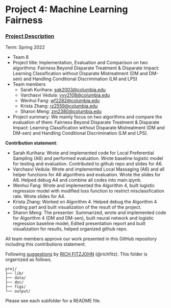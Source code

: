 # Project 4: Machine Learning Fairness

### [Project Description](doc/project4_desc.md)

Term: Spring 2022

+ Team 8
+ Project title: Implementation, Evaluation and Comparison on two algorithms: Fairness Beyond Disparate Treatment & Disparate Impact: Learning Classification without Disparate Mistreatment (DM and DM-sen) and Handling Conditional Discrimination (LM and LPS)
+ Team members
	+ Sarah Kurihara: sqk2003@columbia.edu
	+ Varchasvi Vedula: vvv2108@columbia.edu
	+ Wenhui Fang: wf2282@columbia.edu
	+ Krista Zhang: rz2559@columbia.edu
	+ Sharon Meng: zm2380@columbia.edu
+ Project summary: We mainly focus on two algorithms and compare the evaluation of them: Fairness Beyond Disparate Treatment & Disparate Impact: Learning Classification without Disparate Mistreatment (DM and DM-sen) and Handling Conditional Discrimination (LM and LPS).
	
**Contribution statement**: 
+ Sarah Kurihara: Wrote and implemented code for Local Preferential Sampling (A6) and performed evaluation. Wrote baseline logistic model for testing and evaluation. Contributed to github repo and slides for A6.
+ Varchasvi Vedula: Wrote and implemented Local Massaging (A6) and all helper functions for A6 algorithms and evaluation. Wrote the slides for A6. Helped debug A4 and combine all codes into main.ipynb.
+ Wenhui Fang: Wrote and implemented the Algorithm 4, built logistic regression model with modified loss function to restrict misclassfication rate. Wrote slides for A4.
+ Krista Zhang: Worked on Algorithm 4. Helped debug the Algorithm 4 coding part and built visualization of the result of the project.
+ Sharon Meng: The presenter. Summarized, wrote and implemented code for Algorithm 4 (DM and DM-sen), built neural network and logistic regression baseline model, Edited presentation report and built visualization for results, helped organized github repo.

All team members approve our work presented in this GitHub repository including this contributions statement. 

Following [suggestions](http://nicercode.github.io/blog/2013-04-05-projects/) by [RICH FITZJOHN](http://nicercode.github.io/about/#Team) (@richfitz). This folder is orgarnized as follows.

```
proj/
├── lib/
├── data/
├── doc/
├── figs/
└── output/
```

Please see each subfolder for a README file.
